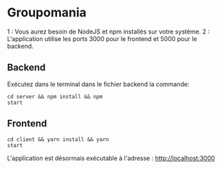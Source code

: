 # Groupomania

1 : Vous aurez besoin de NodeJS et npm installés sur votre système.
2 : L'application utilise les ports 3000 pour le frontend et 5000 pour le backend.

## Backend

Exécutez dans le terminal dans le fichier backend la commande:

<code>cd server && npm install && npm start</code>

## Frontend

<code>cd client && yarn install && yarn start</code>

L'application est désormais exécutable à l'adresse : [http://localhost:3000](http://localhost:3000)
